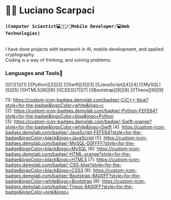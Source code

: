 # 🧔🏻 Luciano Scarpaci

### **`(Computer Scientist💻🧔🏻/📲Mobile Developer/💻Web Technologies)`**
\
I have done projects with teamwork in AI, mobile development, and applied cryptography.
\
Coding is a way of thinking, and solving problems.
### Languages and Tools📠
[![C][1]][1]
[![Python][2]][2]
[![Swift][3]][3]
[![JavaScript][4]][4]
[![MySQL][5]][5]
[![HTML5][6]][6]
[![CSS3][7]][7]
[![Bootstrap][8]][8]
[![Theos][9]][9]




[1]: https://custom-icon-badges.demolab.com/badge/-C/C++-blue?style=for-the-badge&logoColor=white&logo=c \
[2]: https://custom-icon-badges.demolab.com/badge/-Python-FEFE64?style=for-the-badge&logoColor=blue&logo=Python \
[3]: https://custom-icon-badges.demolab.com/badge/-Swift-orange?style=for-the-badge&logoColor=white&logo=Swift
[4]: https://custom-icon-badges.demolab.com/badge/-JavaScript-FEFE64?style=for-the-badge&logoColor=black&logo=JavaScript
[5]: https://custom-icon-badges.demolab.com/badge/-MySQL-00FFFF?style=for-the-badge&logoColor=black&logo=MySQL
[6]: https://custom-icon-badges.demolab.com/badge/-HTML-orange?style=for-the-badge&logoColor=black&logo=HTML5
[7]: https://custom-icon-badges.demolab.com/badge/-CSS-blue?style=for-the-badge&logoColor=black&logo=CSS3
[8]: https://custom-icon-badges.demolab.com/badge/-Bootstrap-8A00FF?style=for-the-badge&logoColor=white&logo=Bootstrap
[9]: https://custom-icon-badges.demolab.com/badge/-Theos-8A00FF?style=for-the-badge&logoColor=pink&logo=

